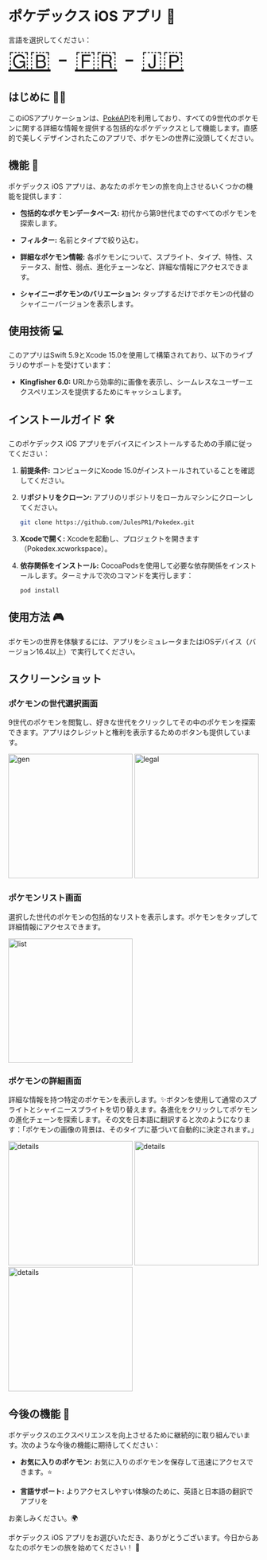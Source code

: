 # ポケデックス iOS アプリ 📱

言語を選択してください：
<br>
<font size="40">
[🇬🇧](/README.md) - [🇫🇷](/README_assets/README_fr.md) - [🇯🇵](/README_assets/README_ja.md)
</font>

## はじめに 🧑‍💻

このiOSアプリケーションは、[PokéAPI](https://api-pokemon-fr.vercel.app/)を利用しており、すべての9世代のポケモンに関する詳細な情報を提供する包括的なポケデックスとして機能します。直感的で美しくデザインされたこのアプリで、ポケモンの世界に没頭してください。

## 機能 🧩

ポケデックス iOS アプリは、あなたのポケモンの旅を向上させるいくつかの機能を提供します：

- **包括的なポケモンデータベース:** 初代から第9世代までのすべてのポケモンを探索します。

- **フィルター:** 名前とタイプで絞り込む。
  
- **詳細なポケモン情報:** 各ポケモンについて、スプライト、タイプ、特性、ステータス、耐性、弱点、進化チェーンなど、詳細な情報にアクセスできます。

- **シャイニーポケモンのバリエーション:** タップするだけでポケモンの代替のシャイニーバージョンを表示します。

## 使用技術 💻

このアプリはSwift 5.9とXcode 15.0を使用して構築されており、以下のライブラリのサポートを受けています：

- **Kingfisher 6.0:** URLから効率的に画像を表示し、シームレスなユーザーエクスペリエンスを提供するためにキャッシュします。

## インストールガイド 🛠️

このポケデックス iOS アプリをデバイスにインストールするための手順に従ってください：

1. **前提条件:** コンピュータにXcode 15.0がインストールされていることを確認してください。

2. **リポジトリをクローン:** アプリのリポジトリをローカルマシンにクローンしてください。

   ```bash
   git clone https://github.com/JulesPR1/Pokedex.git
   ```

3. **Xcodeで開く:** Xcodeを起動し、プロジェクトを開きます（Pokedex.xcworkspace）。

4. **依存関係をインストール:** CocoaPodsを使用して必要な依存関係をインストールします。ターミナルで次のコマンドを実行します：

   ```bash
   pod install
   ```

## 使用方法 🎮

ポケモンの世界を体験するには、アプリをシミュレータまたはiOSデバイス（バージョン16.4以上）で実行してください。

## スクリーンショット

### ポケモンの世代選択画面

9世代のポケモンを閲覧し、好きな世代をクリックしてその中のポケモンを探索できます。アプリはクレジットと権利を表示するためのボタンも提供しています。

<p float="left">

<img src="/README_assets/gen_choice.jpg" alt="gen" style="width:250px;"/>

<img src="/README_assets/legal.jpg" alt="legal" style="width:250px;"/>

</p>

### ポケモンリスト画面

選択した世代のポケモンの包括的なリストを表示します。ポケモンをタップして詳細情報にアクセスできます。

<img src="/README_assets/pokemons_list_view.jpg" alt="list" style="width:250px;"/>

### ポケモンの詳細画面

詳細な情報を持つ特定のポケモンを表示します。✨ボタンを使用して通常のスプライトとシャイニースプライトを切り替えます。各進化をクリックしてポケモンの進化チェーンを探索します。その文を日本語に翻訳すると次のようになります：「ポケモンの画像の背景は、そのタイプに基づいて自動的に決定されます。」

<img src="/README_assets/p_1.jpg" alt="details" style="width:250px;"/>
<img src="/README_assets/p_2.jpg" alt="details" style="width:250px;"/>
<img src="/README_assets/p_3.jpg" alt="details" style="width:250px;"/>

## 今後の機能 🚧

ポケデックスのエクスペリエンスを向上させるために継続的に取り組んでいます。次のような今後の機能に期待してください：

- **お気に入りのポケモン:** お気に入りのポケモンを保存して迅速にアクセスできます。⭐
  
- **言語サポート:** よりアクセスしやすい体験のために、英語と日本語の翻訳でアプリを

お楽しみください。🌍

ポケデックス iOS アプリをお選びいただき、ありがとうございます。今日からあなたのポケモンの旅を始めてください！ 🌟